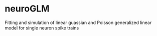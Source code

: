 # neuroGLM
Fitting and simulation of linear guassian and Poisson generalized linear model for single neuron spike trains
